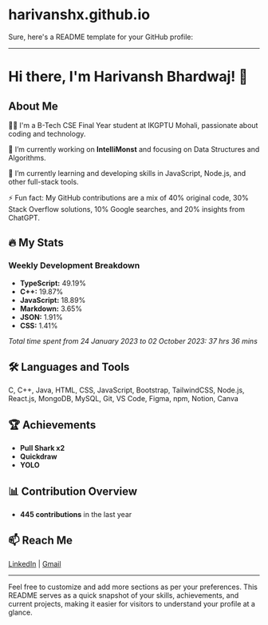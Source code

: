 # harivanshx.github.io




Sure, here's a README template for your GitHub profile:

---

# Hi there, I'm Harivansh Bhardwaj! 👋

## About Me

👨‍💻 I'm a B-Tech CSE Final Year student at IKGPTU Mohali, passionate about coding and technology.

🔭 I’m currently working on **IntelliMonst** and focusing on Data Structures and Algorithms.

🌱 I’m currently learning and developing skills in JavaScript, Node.js, and other full-stack tools.

⚡ Fun fact: My GitHub contributions are a mix of 40% original code, 30% Stack Overflow solutions, 10% Google searches, and 20% insights from ChatGPT.

## 🔥 My Stats

### Weekly Development Breakdown

- **TypeScript:** 49.19%
- **C++:** 19.87%
- **JavaScript:** 18.89%
- **Markdown:** 3.65%
- **JSON:** 1.91%
- **CSS:** 1.41%

_Total time spent from 24 January 2023 to 02 October 2023: 37 hrs 36 mins_

## 🛠️ Languages and Tools

C, C++, Java, HTML, CSS, JavaScript, Bootstrap, TailwindCSS, Node.js, React.js, MongoDB, MySQL, Git, VS Code, Figma, npm, Notion, Canva

## 🏆 Achievements

- **Pull Shark x2**
- **Quickdraw**
- **YOLO**

## 📊 Contribution Overview

- **445 contributions** in the last year

## 📫 Reach Me

[LinkedIn](#) | [Gmail](#)

---

Feel free to customize and add more sections as per your preferences. This README serves as a quick snapshot of your skills, achievements, and current projects, making it easier for visitors to understand your profile at a glance.
